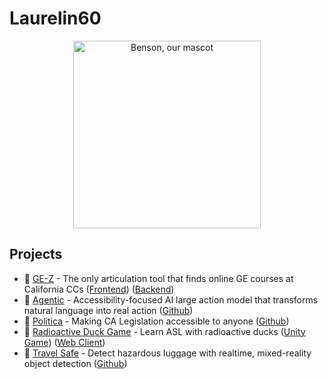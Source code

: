 # Laurelin60

<p align="center">
  <img width=300 src="https://github.com/laurelin60/.github/assets/100006999/cdbfadc9-bfd0-4202-b8fc-00f61cd726f1" alt="Benson, our mascot"
</p>

## Projects  

- 🥇 [GE-Z](https://ge-z.vercel.app/) - The only articulation tool that finds online GE courses at California CCs ([Frontend](https://github.com/laurelin60/GE-Z-Frontend)) ([Backend](https://github.com/laurelin60/GE-Z-Backend))  
- 🥇 [Agentic](https://devpost.com/software/agentic) - Accessibility-focused AI large action model that transforms natural language into real action ([Github](https://github.com/laurelin60/Agentic))
- 🏅 [Politica](https://politica-three.vercel.app) - Making CA Legislation accessible to anyone ([Github](https://github.com/laurelin60/politica))  
- 🏅 [Radioactive Duck Game](https://github.com/laurelin60/radioactive-duck-game) - Learn ASL with radioactive ducks ([Unity Game](https://github.com/laurelin60/radioactive-duck-game)) ([Web Client](https://github.com/laurelin60/radioactive-duck-game-client))
- 🥇 [Travel Safe](https://devpost.com/software/travel-safe) - Detect hazardous luggage with realtime, mixed-reality object detection ([Github](https://github.com/laurelin60/travel-safe))
